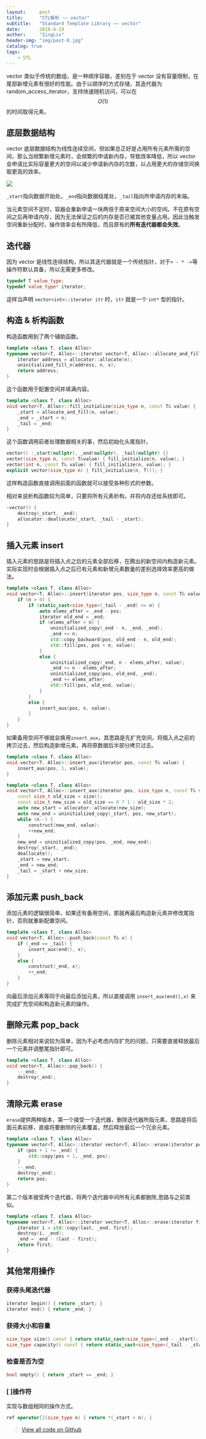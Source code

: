 ```yaml
---
layout:     post
title:      "STL解析 —— vector"
subtitle:   "Standard Template Library —— vector"
date:       2018-4-19
author:     "ZingLix"
header-img: "img/post-8.jpg"
catalog: true
tags:
    - STL
---
```


vector 类似于传统的数组，是一种顺序容器，差别在于 vector 没有容量限制，在尾部新增元素有很好的性能。由于以顺序的方式存储，其迭代器为 random_access_iterator，支持快速随机访问，可以在 $$ O(1) $$ 的时间取得元素。

## 底层数据结构

vector 底层数据结构为线性连续空间，但如果总正好是占用所有元素所需的空间，那么当频繁新增元素时，会频繁的申请新内存，导致效率降低，所以 vector 会申请比实际容量更大的空间以减少申请新内存的次数，以占用更大的存储空间换取更高的效率。

![](/img/in-post/STL-Vector/1.png)

`_start`指向数据开始处，`_end`指向数据结尾处，`_tail`指向所申请内存的末端。

当元素空间不足时，容器会重新申请一块两倍于原来空间大小的空间。不在原有空间之后再申请内存，因为无法保证之后的内存是否已被其他变量占用。因此当触发空间重新分配时，操作效率会有所降低，而且原有的**所有迭代器都会失效**。

## 迭代器

因为 vector 是线性连续结构，所以其迭代器就是一个传统指针，对于`+ - * ->`等操作符默认具备，所以无需更多修改。

``` cpp
typedef T value_type;
typedef value_type* iterator;
```

这样当声明 `vector<int>::iterator itr` 时，`itr` 就是一个 `int*` 型的指针。

## 构造 & 析构函数

构造函数用到了两个辅助函数。

``` cpp
template <class T, class Alloc>
typename vector<T, Alloc>::iterator vector<T, Alloc>::allocate_and_fill(size_type n, const T& x) {
	iterator address = allocator::allocate(n);
	uninitialized_fill_n(address, n, x);
	return address;
}
```

这个函数用于配置空间并填满内容。

``` cpp
template <class T, class Alloc>
void vector<T, Alloc>::fill_initialize(size_type n, const T& value) {
	_start = allocate_and_fill(n, value);
	_end = _start + n;
	_tail = _end;
}
```

这个函数调用前者处理数据相关的事，然后初始化头尾指针。

```cpp
vector() :_start(nullptr), _end(nullptr), _tail(nullptr) {}
vector(size_type n, const T&value) { fill_initialize(n, value); }
vector(int n, const T& value) { fill_initialize(n, value); }
explicit vector(size_type n) { fill_initialize(n, T()); }
```

这样构造函数直接调用前面的函数就可以接受各种形式的参数。

相对来说析构函数较为简单，只要将所有元素析构，并将内存还给系统即可。

```cpp
~vector() {
	destroy(_start, _end);
	allocator::deallocate(_start, _tail - _start);
}
```

## 插入元素 insert

插入元素的思路是将插入点之后的元素全部后移，在腾出的新空间内构造新元素。实际实现时会根据插入点之后已有元素和新增元素数量的差别选择效率更高的做法。

```cpp
template <class T, class Alloc>
void vector<T, Alloc>::insert(iterator pos, size_type n, const T& value) {
	if (n > 0) {
		if (static_cast<size_type>(_tail - _end) >= n) {
			auto elems_after = _end - pos;
			iterator old_end = _end;
			if (elems_after > n) {
				uninitialized_copy(_end - n, _end, _end);
				_end += n;
				std::copy_backward(pos, old_end - n, old_end);
				std::fill(pos, pos + n, value);
			}
			else {
				uninitialized_copy(_end, n - elems_after, value);
				_end += n - elems_after;
				uninitialized_copy(pos, old_end, _end);
				_end += elems_after;
				std::fill(pos, old_end, value);
			}
		}
		else {
			insert_aux(pos, n, value);
		}
	}
}
```

如果备用空间不够就会换用`insert_aux`，其思路是先扩充空间，将插入点之前的拷贝过去，然后构造新增元素，再将原数据后半部分拷贝过去。

``` cpp
template <class T, class Alloc>
void vector<T, Alloc>::insert_aux(iterator pos, const T& value) {
	insert_aux(pos, 1, value);
}

template <class T, class Alloc>
void vector<T, Alloc>::insert_aux(iterator pos, size_type n, const T& value) {
	const size_t old_size = size();
	const size_t new_size = old_size == 0 ? 1 : old_size * 2;
	auto new_start = allocator::allocate(new_size);
	auto new_end = uninitialized_copy(_start, pos, new_start);
	while (n--) {
		construct(new_end, value);
		++new_end;
	}
	new_end = uninitialized_copy(pos, _end, new_end);
	destroy(_start, _end);
	deallocate();
	_start = new_start;
	_end = new_end;
	_tail = _start + new_size;
}
```

## 添加元素 push_back

添加元素的逻辑很简单，如果还有备用空间，那就再最后构造新元素并修改尾指针，否则就重新配置空间。

``` cpp
template <class T, class Alloc>
void vector<T, Alloc>::push_back(const T& x) {
	if (_end == _tail) {
		insert_aux(end(), x);
	}
	else {
		construct(_end, x);
		++_end;
	}
}
```

向最后添加元素等同于向最后添加元素，所以直接调用 `insert_aux(end(),x)` 来完成扩充空间和构造新元素的操作。

## 删除元素 pop_back

删除元素相对来说较为简单，因为不必考虑内存扩充的问题，只需要直接释放最后一个元素并调整尾指针即可。

``` cpp
template <class T, class Alloc>
void vector<T, Alloc>::pop_back() {
	--_end;
	destroy(_end);
}
```

## 清除元素 erase

`erase`提供两种版本，第一个接受一个迭代器，删除迭代器所指元素，思路是将后面元素前移，直接将要删除的元素覆盖，然后释放最后一个冗余元素。

``` cpp
template <class T, class Alloc>
typename vector<T, Alloc>::iterator vector<T, Alloc>::erase(iterator pos) {
	if (pos + 1 != _end) {
		std::copy(pos + 1, _end, pos);
	}
	--_end;
	destroy(_end);
	return pos;
}
```

第二个版本接受两个迭代器，将两个迭代器中间所有元素都删除,思路与之前类似。

``` cpp
template <class T, class Alloc>
typename vector<T, Alloc>::iterator vector<T, Alloc>::erase(iterator first, iterator last) {
	iterator i = std::copy(last, _end, first);
	destroy(i, _end);
	_end = _end - (last - first);
	return first;
}
``` 
## 其他常用操作

### 获得头尾迭代器

``` cpp
iterator begin() { return _start; }
iterator end() { return _end; }
```

### 获得大小和容量

``` cpp
size_type size() const { return static_cast<size_type>(_end - _start); }
size_type capacity() const { return static_cast<size_type>(_tail - _start); }
```

### 检查是否为空

``` cpp
bool empty() { return _start == _end; }
```

### [ ]操作符

实现与数组相同的操作方式。

``` cpp
ref operator[](size_type n) { return *(_start + n); }
```

> [View all code on Github](https://github.com/ZingLix/LixSTL/blob/master/LixSTL/src/vector.hpp)